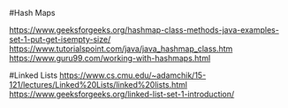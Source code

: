  #Hash Maps
 
 https://www.geeksforgeeks.org/hashmap-class-methods-java-examples-set-1-put-get-isempty-size/
 https://www.tutorialspoint.com/java/java_hashmap_class.htm
 https://www.guru99.com/working-with-hashmaps.html 


#Linked Lists
 https://www.cs.cmu.edu/~adamchik/15-121/lectures/Linked%20Lists/linked%20lists.html
 https://www.geeksforgeeks.org/linked-list-set-1-introduction/ 